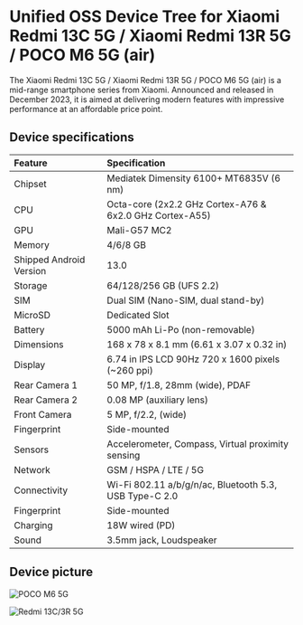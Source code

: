 # Unified OSS Device Tree for Xiaomi Redmi 13C 5G / Xiaomi Redmi 13R 5G / POCO M6 5G (air)

The Xiaomi Redmi 13C 5G / Xiaomi Redmi 13R 5G / POCO M6 5G (air) is a mid-range smartphone series from Xiaomi. Announced and released in December 2023, it is aimed at delivering modern features with impressive performance at an affordable price point.

## Device specifications

| Feature                 | Specification                                                   |
| :---------------------- | :---------------------------------------------------------------|
| Chipset                 | Mediatek Dimensity 6100+ MT6835V (6 nm)                         |
| CPU                     | Octa-core (2x2.2 GHz Cortex-A76 & 6x2.0 GHz Cortex-A55)         |
| GPU                     | Mali-G57 MC2                                                    |
| Memory                  | 4/6/8 GB                                                        |
| Shipped Android Version | 13.0                                                            |
| Storage                 | 64/128/256 GB (UFS 2.2)                                         |
| SIM                     | Dual SIM (Nano-SIM, dual stand-by)                              |
| MicroSD                 | Dedicated Slot                                                  |
| Battery                 | 5000 mAh Li-Po (non-removable)                                  |
| Dimensions              | 168 x 78 x 8.1 mm (6.61 x 3.07 x 0.32 in)                       |
| Display                 | 6.74 in IPS LCD 90Hz 720 x 1600 pixels (~260 ppi)               |
| Rear Camera 1           | 50 MP, f/1.8, 28mm (wide), PDAF                                 |
| Rear Camera 2           | 0.08 MP (auxiliary lens)                                        |
| Front Camera            | 5 MP, f/2.2, (wide)                                             |
| Fingerprint             | Side-mounted                                                    |
| Sensors                 | Accelerometer, Compass, Virtual proximity sensing               |
| Network                 | GSM / HSPA / LTE / 5G                                           |
| Connectivity            | Wi-Fi 802.11 a/b/g/n/ac, Bluetooth 5.3, USB Type-C 2.0          |
| Fingerprint             | Side-mounted                                                    |
| Charging                | 18W wired (PD)                                                  |
| Sound                   | 3.5mm jack, Loudspeaker                                         |

## Device picture

![POCO M6 5G](https://fdn2.gsmarena.com/vv/pics/xiaomi/xiaomi-poco-m6-5g-10.jpg)

![Redmi 13C/3R 5G](https://fdn2.gsmarena.com/vv/pics/xiaomi/xiaomi-redmi-13c-5g-2.jpg)
